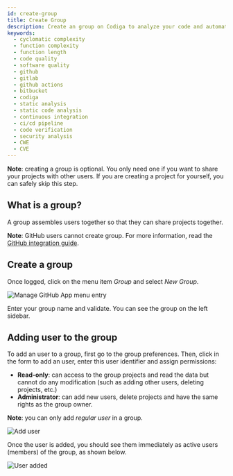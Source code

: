 ```yaml
---
id: create-group
title: Create Group
description: Create an group on Codiga to analyze your code and automated your Code Reviews on GitHub, GitLab and Bitbucket. Support for 12+ languages, start for free today.
keywords:
  - cyclomatic complexity
  - function complexity
  - function length
  - code quality
  - software quality
  - github
  - gitlab
  - github actions
  - bitbucket
  - codiga
  - static analysis
  - static code analysis
  - continuous integration
  - ci/cd pipeline
  - code verification
  - security analysis
  - CWE
  - CVE
---
```


**Note**: creating a group is optional. You only need one if you want to share
your projects with other users. If you are creating a project for yourself,
you can safely skip this step.

## What is a group?

A group assembles users together so that they can share projects together.

**Note**: GitHub users cannot create group. For more information, read the [GitHub integration guide](integration-github.md).

## Create a group

Once logged, click on the menu item _Group_ and select _New Group_.

![Manage GitHub App menu entry](/img/create-group.png)

Enter your group name and validate. You can see the group on the left sidebar.

## Adding user to the group

To add an user to a group, first go to the group preferences. Then, click in the form
to add an user, enter this user identifier and assign permissions:

- **Read-only**: can access to the group projects and read the data but cannot do any modification (such as adding other users, deleting projects, etc.)
- **Administrator**: can add new users, delete projects and have the same rights as the group owner.

**Note**: you can only add _regular user_ in a group.

![Add user](/img/group-add-user.png)

Once the user is added, you should see them immediately as active users (members)
of the group, as shown below.

![User added](/img/group-add-user-added.png)
